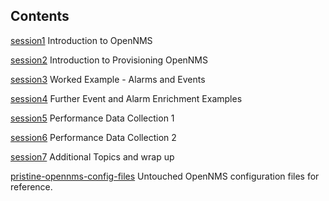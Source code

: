 ## Contents
[session1](../main/session1/) Introduction to OpenNMS

[session2](../main/session2/) Introduction to Provisioning OpenNMS

[session3](../main/session3/) Worked Example - Alarms and Events

[session4](../main/session4/) Further Event and Alarm Enrichment Examples

[session5](../main/session5/) Performance Data Collection 1

[session6](../main/session6/) Performance Data Collection 2

[session7](../main/session7/) Additional Topics and wrap up

[pristine-opennms-config-files](../main/pristine-opennms-config-files/) Untouched OpenNMS configuration files for reference.
